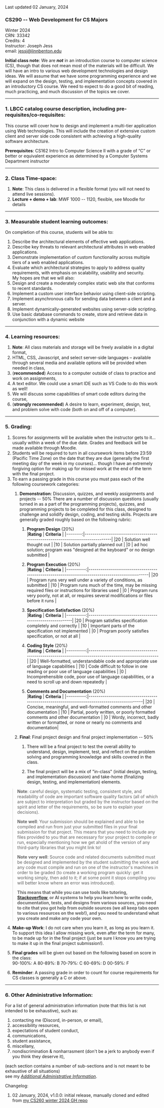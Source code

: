 Last updated 02 January, 2024

### CS290 -- Web Development for CS Majors
Winter 2024  
CRN: 33342  
Credits: 4  
Instructor: Joseph Jess  
email: <jessj@linnbenton.edu>

**Initial class note**: We are **_not_** in an introduction course to computer science (CS), though that does not mean most of the materials will be difficult.  We will have an intro to various web development technologies and design ideas.  We will assume that we have some programming experience and we will expand on the design, testing, and implementation concepts covered in an introductory CS course.  We need to expect to do a good bit of reading, much practicing, and much discussion of the topics we cover.

---

### 1. LBCC catalog course description, including pre-requisites/co-requisites:

This course will cover how to design and implement a multi-tier application using Web technologies. This will include the creation of extensive custom client and server side code consistent with achieving a high-quality software architecture.

**Prerequisites**: CS162 Intro to Computer Science II with a grade of “C” or better or equivalent experience as determined by a Computer Systems Department instructor

---

### 2. Class Time-space:
1. **Note**: This class is delivered in a flexible format (you will not need to attend live sessions).
2. **Lecture + demo + lab**: MWF 1000 -- 1120, flexible, see Moodle for details

---

### 3. Measurable student learning outcomes:

On completion of this course, students will be able to:
1. Describe the architectural elements of effective web applications.  
2. Describe key threats to relevant architectural attributes in web enabled applications.  
3. Demonstrate implementation of custom functionality across multiple tiers of a web enabled applications.  
4. Evaluate which architectural strategies to apply to address quality requirements, with emphasis on scalability, usability and security.  
My hopes are that we will also:  
5. Design and create a moderately complex static web site that conforms to recent standards.  
6. Implement a custom user interface behavior using client-side scripting.  
7. Implement asynchronous calls for sending data between a client and a server.  
8. Implement dynamically-generated websites using server-side scripting.  
9. Use basic database commands to create, store and retrieve data in conjunction with a dynamic website

---

### 4. Learning resources:

1. **Note**: All class materials and storage will be freely available in a digital format,  
2. HTML, CSS, Javascript, and select server-side languages – available through several media and available options will be provided when needed in class,  
3. (**recommended**) Access to a computer outside of class to practice and work on assignments,  
4. A text editor.  We could use a smart IDE such as VS Code to do this work as well!  
5. We will discuss some capabilities of smart code editors during the course, 
6. (**strongly recommended**) A desire to learn, experiment, design, test, and problem solve with code (both on and off of a computer).

---

### 5. Grading:

1. Scores for assignments will be available when the instructor gets to it... usually within a week of the due date. Grades and feedback will be made available through Moodle.
2. Students will be required to turn in all coursework items before 23:59 (Pacific Time Zone) on the date that they are due (generally the first meeting day of the week in my courses)\... though I have an extremely forgiving option for making up for missed work at the end of the term with the final project.
3. To earn a passing grade in this course you must pass each of the following coursework categories:
    1. **Demonstration**: Discussion, quizzes, and weekly assignments and projects -- 50%
        There are a number of discussion questions (usually turned in as a part of the programming projects), quizzes, and programming projects to be completed for this class, designed to challenge and solidify design, coding, and testing skills. Projects are generally graded roughly based on the following rubric:  
        1. **Program Design** (20%)  
            |**Rating** | **Criteria**                                                                 |
            |--------:|--------------------------------------------------------------------------------|
            |20       | Solution well thought out                                                      |
            |10       | Solution partially planned out                                                 |
            |0        | ad hoc solution; program was "designed at the keyboard" or no design submitted |
            
        2. **Program Execution** (20%)  
            |**Rating** | **Criteria**                                                                                    |
            |----------:|-------------------------------------------------------------------------------------------------|
            |20         | Program runs very well under a variety of conditions, as submitted                              |
            |10         | Program runs much of the time, may be missing required files or instructions for libraries used |
            |0          | Program runs very poorly, not at all, or requires several modifications or files before it runs |
            
        3. **Specification Satisfaction** (20%)  
            |**Rating** | **Criteria**                                             |
            |----------:|----------------------------------------------------------|
            |20         | Program satisfies specification completely and correctly |
            |10         | Important parts of the specification not implemented     |
            |0          | Program poorly satisfies specification, or not at all    |   
            
        4. **Coding Style** (20%)  
            |**Rating** | **Criteria**                                                                                         |
            |----------:|------------------------------------------------------------------------------------------------------|
            |20         | Well-formatted, understandable code and appropriate use of language capabilities                     |
            |10         | Code difficult to follow in one reading or poor use of language capabilities                         |
            |0          | Incomprehensible code, poor use of language capabilities, or a need to scroll up and down repeatedly |
            
        5. **Comments and Documentation** (20%)  
            |**Rating** | **Criteria**                                                                                 |
            |----------:|----------------------------------------------------------------------------------------------|
            |20         | Concise, meaningful, and well-formatted comments and other documentation                     |
            |10         | Partial, poorly written, or poorly formatted comments and other documentation                |
            |0          | Wordy, incorrect, badly written or formatted, or none or nearly no comments and documentation|
            
    2. **Final**: Final project design and final project implementation -- 50%
        1. There will be a final project to test the overall ability to understand, design, implement, test, and reflect on the problem solving and programming knowledge and skills covered in the class.
        
        2. The final project will be a mix of "in-class" (initial design, testing, and implementation discussion) and take-home (finalizing design, testing, and implementation) elements.

> **Note**: careful design, systematic testing, consistent style, and readability of code are important software quality factors (all of which are subject to interpretation but graded by the instructor based on the spirit and letter of the requirements, so be sure to explain your decisions).
>
> **Note** **well**: Your submission should be explained and able to be compiled and run from just your submitted files in your final submission for that project. This means that you need to include any files provided to you that are necessary for your project to compile or run, especially mentioning how we get ahold of the version of any third-party libraries that you might link to!
>
> **Note** **very well**: Source code and related documents submitted must be designed and implemented by the student submitting the work and any code must compile and run on one of the instructor\'s machines in order to be graded (to create a working program quickly: get it working simply, then add to it; if at some point it stops compiling you will better know where an error was introduced).
>
> **This means that while you can use tools like tutoring, [Stackoverflow](https://stackoverflow.com/), or AI systems to help you learn how to write code, documentation, tests, and designs from various sources, you need to cite that you got help from outside sources (we all keep tabs open to various resources on the web!), and you need to understand what you create and make any code your own.**

4. **Make-up Work**: I do not care when you learn it, as long as you learn it. To support this idea I allow missing work, even after the term for many, to be made up for in the final project (just be sure I know you are trying to make it up in the final project submission!).

5. **Final grades** will be given out based on the following based on score in the class:\
    90-100%: A
    80-89%: B
    70-79%: C
    60-69%: D
    00-59%: F

6. **Reminder**: A passing grade in order to count for course requirements for CS classes is generally a C or above.

---

### 6. Other Administrative Information:

For a list of general administration information (note that this list is not intended to be exhaustive), such as:
1. contacting me (Discord, in-person, or email),
2. accessibility resources,
3. expectations of student conduct,
4. communications,
5. student assistance,
6. miscellany,
7. nondiscrimination & nonharrasment (don't be a jerk to anybody even if you think they deserve it),

(each section contains a number of sub-sections and is not meant to be exhaustive of all situations)  
see my [*Additional Administrative Information*](https://docs.google.com/document/d/1NTerBXVow4rFbZGEpWJKpkpA9DpyOSAfjzJ4FKhf0FU/ "Additional Administrative Information (Google Doc)" ).

Changelog:
1. 02 January, 2024, v1.0.0: initial release, manually cloned and edited from [my CS260 winter 2024 GH repo](https://github.com/Joseph-I-Jess/cs260_winter_2024)
